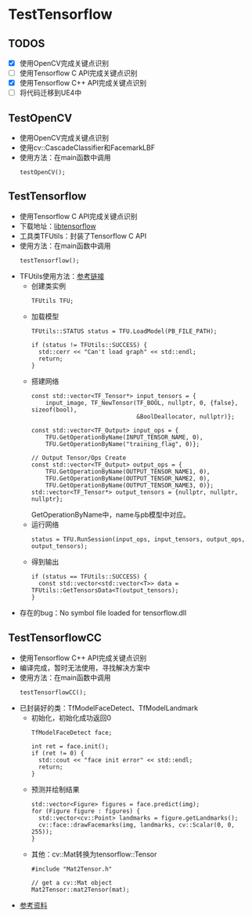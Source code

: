 # TestTensorflow

## TODOS
- [x] 使用OpenCV完成关键点识别
- [ ] 使用Tensorflow C API完成关键点识别
- [x] 使用Tensorflow C++ API完成关键点识别
- [ ] 将代码迁移到UE4中

## TestOpenCV
- 使用OpenCV完成关键点识别
- 使用cv::CascadeClassifier和FacemarkLBF
- 使用方法：在main函数中调用
  ```
  testOpenCV();
  ```

## TestTensorflow
- 使用Tensorflow C API完成关键点识别
- 下载地址：[libtensorflow](https://tensorflow.google.cn/install/lang_c)
- 工具类TFUtils：封装了Tensorflow C API
- 使用方法：在main函数中调用
  ```
  testTensorflow();
  ```
- TFUtils使用方法：[参考链接](http://www.liuxiao.org/2018/12/tensorflow-c-api-%e4%bb%8e%e8%ae%ad%e7%bb%83%e5%88%b0%e9%83%a8%e7%bd%b2%ef%bc%9a%e4%bd%bf%e7%94%a8-c-api-%e8%bf%9b%e8%a1%8c%e9%a2%84%e6%b5%8b%e5%92%8c%e9%83%a8%e7%bd%b2/)
  - 创建类实例
    ```
    TFUtils TFU;
    ```
  - 加载模型
    ```
    TFUtils::STATUS status = TFU.LoadModel(PB_FILE_PATH);

    if (status != TFUtils::SUCCESS) {
      std::cerr << "Can't load graph" << std::endl;
      return;
    }
    ```
  - 搭建网络
    ```
    const std::vector<TF_Tensor*> input_tensors = {
        input_image, TF_NewTensor(TF_BOOL, nullptr, 0, {false}, sizeof(bool),
                                  &BoolDeallocator, nullptr)};

    const std::vector<TF_Output> input_ops = {
        TFU.GetOperationByName(INPUT_TENSOR_NAME, 0),
        TFU.GetOperationByName("training_flag", 0)};

    // Output Tensor/Ops Create
    const std::vector<TF_Output> output_ops = {
        TFU.GetOperationByName(OUTPUT_TENSOR_NAME1, 0),
        TFU.GetOperationByName(OUTPUT_TENSOR_NAME2, 0),
        TFU.GetOperationByName(OUTPUT_TENSOR_NAME3, 0)};
    std::vector<TF_Tensor*> output_tensors = {nullptr, nullptr, nullptr};
    ```
    GetOperationByName中，name与pb模型中对应。
  - 运行网络
    ```
    status = TFU.RunSession(input_ops, input_tensors, output_ops, output_tensors);
    ```
  - 得到输出
    ```
    if (status == TFUtils::SUCCESS) {
      const std::vector<std::vector<T>> data = TFUtils::GetTensorsData<T(output_tensors);
    }
    ```
- 存在的bug：No symbol file loaded for tensorflow.dll

## TestTensorflowCC
- 使用Tensorflow C++ API完成关键点识别
- 编译完成，暂时无法使用，寻找解决方案中
- 使用方法：在main函数中调用
  ```
  testTensorflowCC();
  ```
- 已封装好的类：TfModelFaceDetect、TfModelLandmark
  - 初始化，初始化成功返回0
    ```
    TfModelFaceDetect face;

    int ret = face.init();
    if (ret != 0) {
      std::cout << "face init error" << std::endl;
      return;
    }
    ```
  - 预测并绘制结果
    ```
    std::vector<Figure> figures = face.predict(img);
    for (Figure figure : figures) {
      std::vector<cv::Point> landmarks = figure.getLandmarks();
      cv::face::drawFacemarks(img, landmarks, cv::Scalar(0, 0, 255));
    }
    ```
  - 其他：cv::Mat转换为tensorflow::Tensor
    ```
    #include "Mat2Tensor.h"
    
    // get a cv::Mat object
    Mat2Tensor::mat2Tensor(mat);
    ```
- [参考资料](http://www.liuxiao.org/2018/10/tensorflow-c-%e4%bb%8e%e8%ae%ad%e7%bb%83%e5%88%b0%e9%83%a8%e7%bd%b23%ef%bc%9a%e4%bd%bf%e7%94%a8-keras-%e8%ae%ad%e7%bb%83%e5%92%8c%e9%83%a8%e7%bd%b2-cnn/)